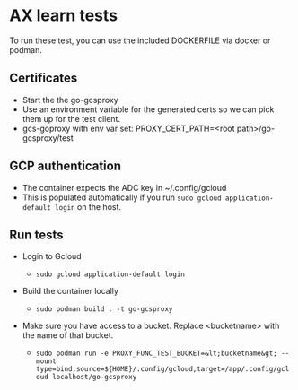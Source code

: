# AX learn tests

To run these test, you can use the included DOCKERFILE via docker or podman.

## Certificates
 - Start the the go-gcsproxy 
 - Use an environment variable for the generated certs so we can pick them up for the test client.
 - gcs-goproxy with env var set: PROXY_CERT_PATH=&lt;root path&gt;/go-gcsproxy/test
  
## GCP authentication
 - The container expects the ADC key in ~/.config/gcloud
 - This is populated automatically if you run `sudo gcloud application-default login` on the host.

## Run tests
- Login to Gcloud
  - `sudo gcloud application-default login`

- Build the container locally
  - `sudo podman build . -t go-gcsproxy`
- Make sure you have access to a bucket. Replace &lt;bucketname&gt; with the name of that bucket.
  - `sudo podman run -e PROXY_FUNC_TEST_BUCKET=&lt;bucketname&gt; --mount type=bind,source=${HOME}/.config/gcloud,target=/app/.config/gcloud localhost/go-gcsproxy`
